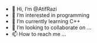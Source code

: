 - 👋 Hi, I’m @AtifRazi
- 👀 I’m interested in programming
- 🌱 I’m currently learning C++
- 💞️ I’m looking to collaborate on ...
- 📫 How to reach me ...

<!---
AtifRazi/AtifRazi is a ✨ special ✨ repository because its `README.md` (this file) appears on your GitHub profile.
You can click the Preview link to take a look at your changes.
--->
